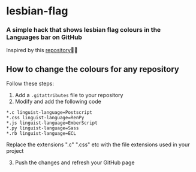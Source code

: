# lesbian-flag

### A simple hack that shows lesbian flag colours in the Languages bar on GitHub

Inspired by this [repository](https://github.com/chrisnager/pride)🏳️‍🌈

## How to change the colours for any repository

Follow these steps: 

1. Add a `.gitattributes` file to your repository
2. Modify and add the following code <br>

```
*.c linguist-language=Postscript
*.css linguist-language=RenPy
*.js linguist-language=EmberScript
*.py linguist-language=Sass
*.rb linguist-language=ECL
```

Replace the extensions ".c" ".css" etc with the file extensions used in your project

3. Push the changes and refresh your GitHub page
